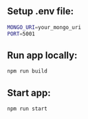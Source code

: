 ## Setup .env file:
```bash
MONGO_URI=your_mongo_uri
PORT=5001
```

## Run app locally:
```bash
npm run build 
```

## Start app:
```bash
npm run start


